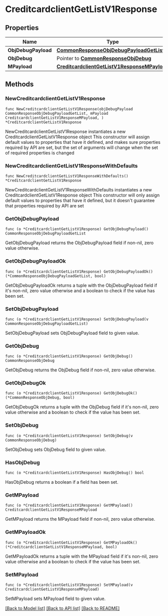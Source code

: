 # CreditcardclientGetListV1Response

## Properties

Name | Type | Description | Notes
------------ | ------------- | ------------- | -------------
**ObjDebugPayload** | [**CommonResponseObjDebugPayloadGetList**](CommonResponseObjDebugPayloadGetList.md) |  | 
**ObjDebug** | Pointer to [**CommonResponseObjDebug**](CommonResponseObjDebug.md) |  | [optional] 
**MPayload** | [**CreditcardclientGetListV1ResponseMPayload**](CreditcardclientGetListV1ResponseMPayload.md) |  | 

## Methods

### NewCreditcardclientGetListV1Response

`func NewCreditcardclientGetListV1Response(objDebugPayload CommonResponseObjDebugPayloadGetList, mPayload CreditcardclientGetListV1ResponseMPayload, ) *CreditcardclientGetListV1Response`

NewCreditcardclientGetListV1Response instantiates a new CreditcardclientGetListV1Response object
This constructor will assign default values to properties that have it defined,
and makes sure properties required by API are set, but the set of arguments
will change when the set of required properties is changed

### NewCreditcardclientGetListV1ResponseWithDefaults

`func NewCreditcardclientGetListV1ResponseWithDefaults() *CreditcardclientGetListV1Response`

NewCreditcardclientGetListV1ResponseWithDefaults instantiates a new CreditcardclientGetListV1Response object
This constructor will only assign default values to properties that have it defined,
but it doesn't guarantee that properties required by API are set

### GetObjDebugPayload

`func (o *CreditcardclientGetListV1Response) GetObjDebugPayload() CommonResponseObjDebugPayloadGetList`

GetObjDebugPayload returns the ObjDebugPayload field if non-nil, zero value otherwise.

### GetObjDebugPayloadOk

`func (o *CreditcardclientGetListV1Response) GetObjDebugPayloadOk() (*CommonResponseObjDebugPayloadGetList, bool)`

GetObjDebugPayloadOk returns a tuple with the ObjDebugPayload field if it's non-nil, zero value otherwise
and a boolean to check if the value has been set.

### SetObjDebugPayload

`func (o *CreditcardclientGetListV1Response) SetObjDebugPayload(v CommonResponseObjDebugPayloadGetList)`

SetObjDebugPayload sets ObjDebugPayload field to given value.


### GetObjDebug

`func (o *CreditcardclientGetListV1Response) GetObjDebug() CommonResponseObjDebug`

GetObjDebug returns the ObjDebug field if non-nil, zero value otherwise.

### GetObjDebugOk

`func (o *CreditcardclientGetListV1Response) GetObjDebugOk() (*CommonResponseObjDebug, bool)`

GetObjDebugOk returns a tuple with the ObjDebug field if it's non-nil, zero value otherwise
and a boolean to check if the value has been set.

### SetObjDebug

`func (o *CreditcardclientGetListV1Response) SetObjDebug(v CommonResponseObjDebug)`

SetObjDebug sets ObjDebug field to given value.

### HasObjDebug

`func (o *CreditcardclientGetListV1Response) HasObjDebug() bool`

HasObjDebug returns a boolean if a field has been set.

### GetMPayload

`func (o *CreditcardclientGetListV1Response) GetMPayload() CreditcardclientGetListV1ResponseMPayload`

GetMPayload returns the MPayload field if non-nil, zero value otherwise.

### GetMPayloadOk

`func (o *CreditcardclientGetListV1Response) GetMPayloadOk() (*CreditcardclientGetListV1ResponseMPayload, bool)`

GetMPayloadOk returns a tuple with the MPayload field if it's non-nil, zero value otherwise
and a boolean to check if the value has been set.

### SetMPayload

`func (o *CreditcardclientGetListV1Response) SetMPayload(v CreditcardclientGetListV1ResponseMPayload)`

SetMPayload sets MPayload field to given value.



[[Back to Model list]](../README.md#documentation-for-models) [[Back to API list]](../README.md#documentation-for-api-endpoints) [[Back to README]](../README.md)


